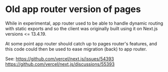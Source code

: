 # Old app router version of pages

While in experimental, app router used to be able to handle dynamic routing with static exports 
and so the client was originally built using it on Next.js versions <= 13.4.19.

At some point app router should catch up to pages router's features, 
and this code could then be used to ease migration (back) to app router.

See:
https://github.com/vercel/next.js/issues/54393
https://github.com/vercel/next.js/discussions/55393
